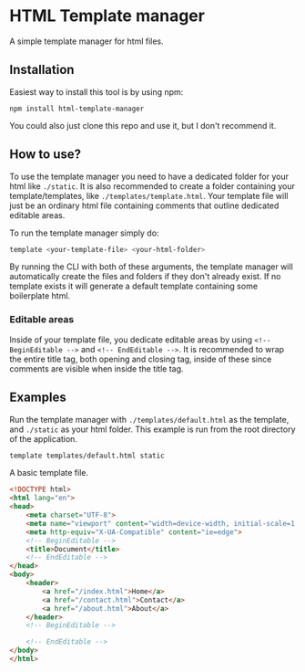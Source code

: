 # HTML Template manager

A simple template manager for html files.

## Installation

Easiest way to install this tool is by using npm:
```
npm install html-template-manager
```

You could also just clone this repo and use it, but I don't recommend it.

## How to use?

To use the template manager you need to have a dedicated folder for your html like ```./static```. It is also recommended to create a folder containing your template/templates, like ```./templates/template.html```. Your template file will just be an ordinary html file containing comments that outline dedicated editable areas. 

To run the template manager simply do:

```bash
template <your-template-file> <your-html-folder>
```

By running the CLI with both of these arguments, the template manager will automatically create the files and folders if they don't already exist. If no template exists it will generate a default template containing some boilerplate html.

### Editable areas

Inside of your template file, you dedicate editable areas by using ```<!-- BeginEditable -->``` and ```<!-- EndEditable -->```. It is recommended to wrap the entire title tag, both opening and closing tag, inside of these since comments are visible when inside the title tag.

## Examples

Run the template manager with ```./templates/default.html``` as the template, and ```./static``` as your html folder. This example is run from the root directory of the application.

```bash
template templates/default.html static
```

A basic template file.

```html
<!DOCTYPE html>
<html lang="en">
<head>
	<meta charset="UTF-8">
	<meta name="viewport" content="width=device-width, initial-scale=1.0">
	<meta http-equiv="X-UA-Compatible" content="ie=edge">
	<!-- BeginEditable -->
	<title>Document</title>
	<!-- EndEditable -->
</head>
<body>
	<header>
		<a href="/index.html">Home</a>
		<a href="/contact.html">Contact</a>
		<a href="/about.html">About</a>
	</header>
	<!-- BeginEditable -->

	<!-- EndEditable -->
</body>
</html>
```